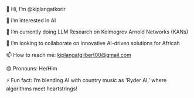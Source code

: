 👋 Hi, I’m @kiplangatkorir

👀 I’m interested in AI

🌱 I’m currently doing LLM Research on Kolmogrov Arnold Networks (KANs)

💞️ I’m looking to collaborate on innovative AI-driven solutions for Africah

📫 How to reach me: kiplangatgilbert00@gmail.com

😄 Pronouns: He/Him

⚡ Fun fact: I’m blending AI with country music as 'Ryder AI,' where algorithms meet heartstrings!

<!---
kiplangatkorir/kiplangatkorir is a ✨ special ✨ repository because its `README.md` (this file) appears on your GitHub profile.
You can click the Preview link to take a look at your changes.
--->
